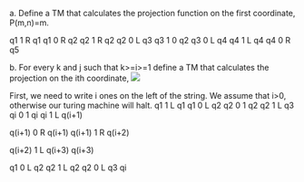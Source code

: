 a. Define a TM that calculates the projection function on the first coordinate, P(m,n)=m.

q1 1 R q1
q1 0 R q2
q2 1 R q2 
q2 0 L q3
q3 1 0 q2
q3 0 L q4
q4 1 L q4
q4 0 R q5

b. For every k and j such that k>=i>=1 define a TM that calculates the projection on the ith coordinate, <img src="http://latex.codecogs.com/gif.latex?P^{i}_{k}(n_{1}, n_{2},...,n_{k})=n_{i}" border="0"/>

First, we need to write i ones on the left of the string. We assume that i>0, otherwise our turing machine will halt.
q1 1 L q1
q1 0 L q2
q2 0 1 q2
q2 1 L q3
qi 0 1 qi
qi 1 L q(i+1)

q(i+1) 0 R q(i+1)
q(i+1) 1 R q(i+2)

q(i+2) 1 L q(i+3)
q(i+3)


q1 0 L q2
q2 1 L q2
q2 0 L q3
qi 



